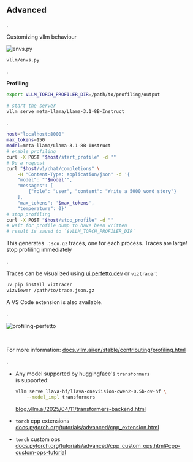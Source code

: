 ## Advanced

.

Customizing vllm behaviour

![envs.py](static/vllm-envs.png)

<!-- .element: style="height: 12em" -->

`vllm/envs.py`

<!-- .element: style="font-size: 0.5em" -->

.


**Profiling**

```bash
export VLLM_TORCH_PROFILER_DIR=/path/to/profiling/output

# start the server
vllm serve meta-llama/Llama-3.1-8B-Instruct
```

.


```bash [|1-3|4-5|6-14|15-18]
host="localhost:8000"
max_tokens=150
model=meta-llama/Llama-3.1-8B-Instruct
# enable profiling
curl -X POST "$host/start_profile" -d ""
# Do a request
curl "$host/v1/chat/completions" \
    -H "Content-Type: application/json" -d '{
    "model": "'$model'",
    "messages": [
        {"role": "user", "content": "Write a 5000 word story"}
    ],
    "max_tokens": '$max_tokens',
    "temperature": 0}'
# stop profiling
curl -X POST "$host/stop_profile" -d ""
# wait for profile dump to have been written
# result is saved to `$VLLM_TORCH_PROFILER_DIR`
```

<!-- .element: style="height: 120%; display: block; font-size: .4em"-->

This generates `.json.gz` traces, one for each process. Traces are large! stop profiling immediately

<!-- .element: style="font-size: .4em"-->

.

Traces can be visualized using [ui.perfetto.dev](https://ui.perfetto.dev) or `viztracer`:

```bash
uv pip install viztracer
vizviewer /path/to/trace.json.gz
```

A VS Code extension is also available.

.

![profiling-perfetto](static/profiling-perfetto.png)

<br>

For more information: [docs.vllm.ai/en/stable/contributing/profiling.html](https://docs.vllm.ai/en/stable/contributing/profiling.html)

.

<!-- .slide: style="font-size: 0.75em" -->
- Any model supported by huggingface's `transformers`<br> is supported:

  ```bash
  vllm serve llava-hf/llava-oneviision-qwen2-0.5b-ov-hf \
      --model_impl transformers
  ```

  [blog.vllm.ai/2025/04/11/transformers-backend.html](https://blog.vllm.ai/2025/04/11/transformers-backend.html)

- `torch` cpp extensions [docs.pytorch.org/tutorials/advanced/cpp_extension.html](https://docs.pytorch.org/tutorials/advanced/cpp_extension.html)
- `torch` custom ops [docs.pytorch.org/tutorials/advanced/cpp_custom_ops.html#cpp-custom-ops-tutorial](https://docs.pytorch.org/tutorials/advanced/cpp_custom_ops.html#cpp-custom-ops-tutorial)
